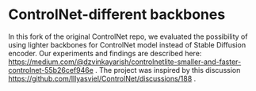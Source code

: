 # ControlNet-different backbones
In this fork of the original ControlNet repo, we evaluated the possibility of using lighter backbones for ControlNet model instead of Stable Diffusion encoder.
Our experiments and findings are described here: https://medium.com/@dzvinkayarish/controlnetlite-smaller-and-faster-controlnet-55b26cef946e .
The project was inspired by this discussion https://github.com/lllyasviel/ControlNet/discussions/188 .
